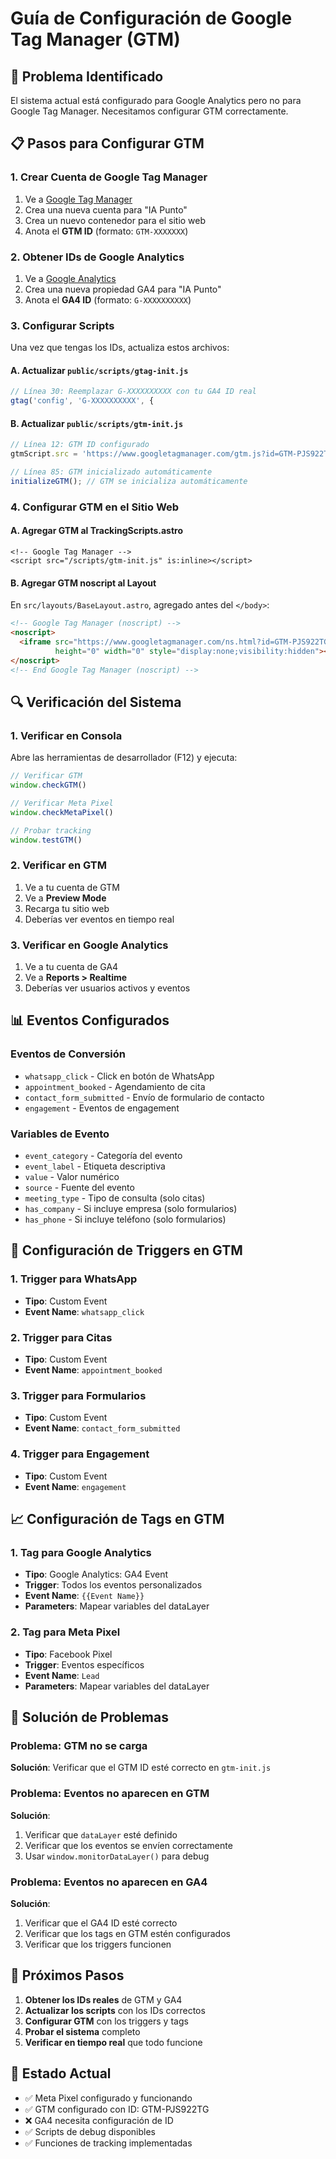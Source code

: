 # Guía de Configuración de Google Tag Manager (GTM)

## 🔧 **Problema Identificado**

El sistema actual está configurado para Google Analytics pero no para Google Tag Manager. Necesitamos configurar GTM correctamente.

## 📋 **Pasos para Configurar GTM**

### **1. Crear Cuenta de Google Tag Manager**

1. Ve a [Google Tag Manager](https://tagmanager.google.com/)
2. Crea una nueva cuenta para "IA Punto"
3. Crea un nuevo contenedor para el sitio web
4. Anota el **GTM ID** (formato: `GTM-XXXXXXX`)

### **2. Obtener IDs de Google Analytics**

1. Ve a [Google Analytics](https://analytics.google.com/)
2. Crea una nueva propiedad GA4 para "IA Punto"
3. Anota el **GA4 ID** (formato: `G-XXXXXXXXXX`)

### **3. Configurar Scripts**

Una vez que tengas los IDs, actualiza estos archivos:

#### **A. Actualizar `public/scripts/gtag-init.js`**
```javascript
// Línea 30: Reemplazar G-XXXXXXXXXX con tu GA4 ID real
gtag('config', 'G-XXXXXXXXXX', {
```

#### **B. Actualizar `public/scripts/gtm-init.js`**
```javascript
// Línea 12: GTM ID configurado
gtmScript.src = 'https://www.googletagmanager.com/gtm.js?id=GTM-PJS922TG';

// Línea 85: GTM inicializado automáticamente
initializeGTM(); // GTM se inicializa automáticamente
```

### **4. Configurar GTM en el Sitio Web**

#### **A. Agregar GTM al TrackingScripts.astro**
```astro
<!-- Google Tag Manager -->
<script src="/scripts/gtm-init.js" is:inline></script>
```

#### **B. Agregar GTM noscript al Layout**
En `src/layouts/BaseLayout.astro`, agregado antes del `</body>`:
```html
<!-- Google Tag Manager (noscript) -->
<noscript>
  <iframe src="https://www.googletagmanager.com/ns.html?id=GTM-PJS922TG"
          height="0" width="0" style="display:none;visibility:hidden"></iframe>
</noscript>
<!-- End Google Tag Manager (noscript) -->
```

## 🔍 **Verificación del Sistema**

### **1. Verificar en Consola**
Abre las herramientas de desarrollador (F12) y ejecuta:
```javascript
// Verificar GTM
window.checkGTM()

// Verificar Meta Pixel
window.checkMetaPixel()

// Probar tracking
window.testGTM()
```

### **2. Verificar en GTM**
1. Ve a tu cuenta de GTM
2. Ve a **Preview Mode**
3. Recarga tu sitio web
4. Deberías ver eventos en tiempo real

### **3. Verificar en Google Analytics**
1. Ve a tu cuenta de GA4
2. Ve a **Reports > Realtime**
3. Deberías ver usuarios activos y eventos

## 📊 **Eventos Configurados**

### **Eventos de Conversión**
- `whatsapp_click` - Click en botón de WhatsApp
- `appointment_booked` - Agendamiento de cita
- `contact_form_submitted` - Envío de formulario de contacto
- `engagement` - Eventos de engagement

### **Variables de Evento**
- `event_category` - Categoría del evento
- `event_label` - Etiqueta descriptiva
- `value` - Valor numérico
- `source` - Fuente del evento
- `meeting_type` - Tipo de consulta (solo citas)
- `has_company` - Si incluye empresa (solo formularios)
- `has_phone` - Si incluye teléfono (solo formularios)

## 🚀 **Configuración de Triggers en GTM**

### **1. Trigger para WhatsApp**
- **Tipo**: Custom Event
- **Event Name**: `whatsapp_click`

### **2. Trigger para Citas**
- **Tipo**: Custom Event
- **Event Name**: `appointment_booked`

### **3. Trigger para Formularios**
- **Tipo**: Custom Event
- **Event Name**: `contact_form_submitted`

### **4. Trigger para Engagement**
- **Tipo**: Custom Event
- **Event Name**: `engagement`

## 📈 **Configuración de Tags en GTM**

### **1. Tag para Google Analytics**
- **Tipo**: Google Analytics: GA4 Event
- **Trigger**: Todos los eventos personalizados
- **Event Name**: `{{Event Name}}`
- **Parameters**: Mapear variables del dataLayer

### **2. Tag para Meta Pixel**
- **Tipo**: Facebook Pixel
- **Trigger**: Eventos específicos
- **Event Name**: `Lead`
- **Parameters**: Mapear variables del dataLayer

## 🔧 **Solución de Problemas**

### **Problema**: GTM no se carga
**Solución**: Verificar que el GTM ID esté correcto en `gtm-init.js`

### **Problema**: Eventos no aparecen en GTM
**Solución**: 
1. Verificar que `dataLayer` esté definido
2. Verificar que los eventos se envíen correctamente
3. Usar `window.monitorDataLayer()` para debug

### **Problema**: Eventos no aparecen en GA4
**Solución**:
1. Verificar que el GA4 ID esté correcto
2. Verificar que los tags en GTM estén configurados
3. Verificar que los triggers funcionen

## 📝 **Próximos Pasos**

1. **Obtener los IDs reales** de GTM y GA4
2. **Actualizar los scripts** con los IDs correctos
3. **Configurar GTM** con los triggers y tags
4. **Probar el sistema** completo
5. **Verificar en tiempo real** que todo funcione

## 🎯 **Estado Actual**

- ✅ Meta Pixel configurado y funcionando
- ✅ GTM configurado con ID: GTM-PJS922TG
- ❌ GA4 necesita configuración de ID
- ✅ Scripts de debug disponibles
- ✅ Funciones de tracking implementadas
